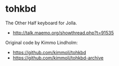 tohkbd
======

The Other Half keyboard for Jolla.

* http://talk.maemo.org/showthread.php?t=91535

Original code by Kimmo Lindholm:

* https://github.com/kimmoli/tohkbd
* https://github.com/kimmoli/tohkbd-archive
